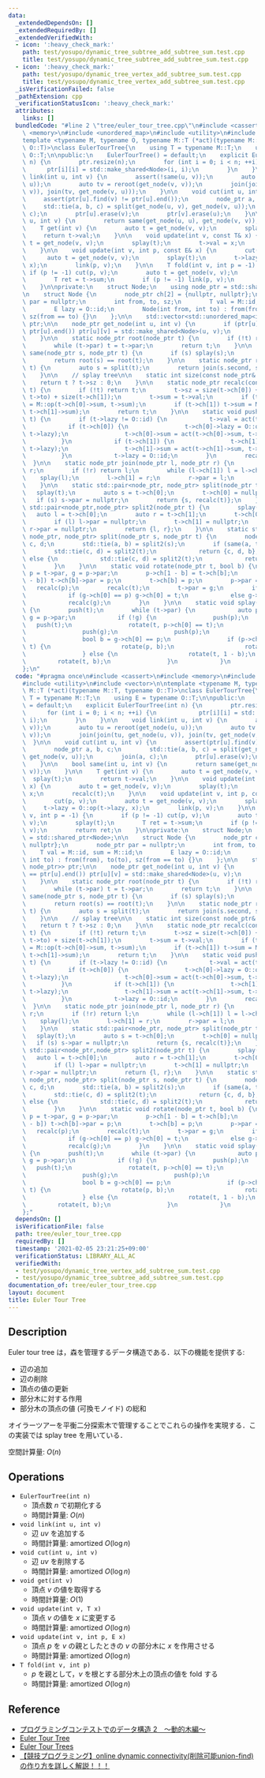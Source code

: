 ```yaml
---
data:
  _extendedDependsOn: []
  _extendedRequiredBy: []
  _extendedVerifiedWith:
  - icon: ':heavy_check_mark:'
    path: test/yosupo/dynamic_tree_subtree_add_subtree_sum.test.cpp
    title: test/yosupo/dynamic_tree_subtree_add_subtree_sum.test.cpp
  - icon: ':heavy_check_mark:'
    path: test/yosupo/dynamic_tree_vertex_add_subtree_sum.test.cpp
    title: test/yosupo/dynamic_tree_vertex_add_subtree_sum.test.cpp
  _isVerificationFailed: false
  _pathExtension: cpp
  _verificationStatusIcon: ':heavy_check_mark:'
  attributes:
    links: []
  bundledCode: "#line 2 \"tree/euler_tour_tree.cpp\"\n#include <cassert>\n#include\
    \ <memory>\n#include <unordered_map>\n#include <utility>\n#include <vector>\n\n\
    template <typename M, typename O, typename M::T (*act)(typename M::T, typename\
    \ O::T)>\nclass EulerTourTree{\n    using T = typename M::T;\n    using E = typename\
    \ O::T;\n\npublic:\n    EulerTourTree() = default;\n    explicit EulerTourTree(int\
    \ n) {\n        ptr.resize(n);\n        for (int i = 0; i < n; ++i) {\n      \
    \      ptr[i][i] = std::make_shared<Node>(i, i);\n        }\n    }\n\n    void\
    \ link(int u, int v) {\n        assert(!same(u, v));\n        auto tu = reroot(get_node(u,\
    \ u));\n        auto tv = reroot(get_node(v, v));\n        join(join(tu, get_node(u,\
    \ v)), join(tv, get_node(v, u)));\n    }\n\n    void cut(int u, int v) {\n   \
    \     assert(ptr[u].find(v) != ptr[u].end());\n        node_ptr a, b, c;\n   \
    \     std::tie(a, b, c) = split(get_node(u, v), get_node(v, u));\n        join(a,\
    \ c);\n        ptr[u].erase(v);\n        ptr[v].erase(u);\n    }\n\n    bool same(int\
    \ u, int v) {\n        return same(get_node(u, u), get_node(v, v));\n    }\n\n\
    \    T get(int v) {\n        auto t = get_node(v, v);\n        splay(t);\n   \
    \     return t->val;\n    }\n\n    void update(int v, const T& x) {\n        auto\
    \ t = get_node(v, v);\n        splay(t);\n        t->val = x;\n        recalc(t);\n\
    \    }\n\n    void update(int v, int p, const E& x) {\n        cut(p, v);\n  \
    \      auto t = get_node(v, v);\n        splay(t);\n        t->lazy = O::op(t->lazy,\
    \ x);\n        link(p, v);\n    }\n\n    T fold(int v, int p = -1) {\n       \
    \ if (p != -1) cut(p, v);\n        auto t = get_node(v, v);\n        splay(t);\n\
    \        T ret = t->sum;\n        if (p != -1) link(p, v);\n        return ret;\n\
    \    }\n\nprivate:\n    struct Node;\n    using node_ptr = std::shared_ptr<Node>;\n\
    \n    struct Node {\n        node_ptr ch[2] = {nullptr, nullptr};\n        node_ptr\
    \ par = nullptr;\n        int from, to, sz;\n        T val = M::id, sum = M::id;\n\
    \        E lazy = O::id;\n        Node(int from, int to) : from(from), to(to),\
    \ sz(from == to) {}\n    };\n\n    std::vector<std::unordered_map<int, node_ptr>>\
    \ ptr;\n\n    node_ptr get_node(int u, int v) {\n        if (ptr[u].find(v) ==\
    \ ptr[u].end()) ptr[u][v] = std::make_shared<Node>(u, v);\n        return ptr[u][v];\n\
    \    }\n\n    static node_ptr root(node_ptr t) {\n        if (!t) return nullptr;\n\
    \        while (t->par) t = t->par;\n        return t;\n    }\n\n    static bool\
    \ same(node_ptr s, node_ptr t) {\n        if (s) splay(s);\n        if (t) splay(t);\n\
    \        return root(s) == root(t);\n    }\n\n    static node_ptr reroot(node_ptr\
    \ t) {\n        auto s = split(t);\n        return join(s.second, s.first);\n\
    \    }\n\n    // splay tree\n\n    static int size(const node_ptr& t) {\n    \
    \    return t ? t->sz : 0;\n    }\n\n    static node_ptr recalc(const node_ptr&\
    \ t) {\n        if (!t) return t;\n        t->sz = size(t->ch[0]) + (t->from ==\
    \ t->to) + size(t->ch[1]);\n        t->sum = t->val;\n        if (t->ch[0]) t->sum\
    \ = M::op(t->ch[0]->sum, t->sum);\n        if (t->ch[1]) t->sum = M::op(t->sum,\
    \ t->ch[1]->sum);\n        return t;\n    }\n\n    static void push(const node_ptr&\
    \ t) {\n        if (t->lazy != O::id) {\n            t->val = act(t->val, t->lazy);\n\
    \            if (t->ch[0]) {\n                t->ch[0]->lazy = O::op(t->ch[0]->lazy,\
    \ t->lazy);\n                t->ch[0]->sum = act(t->ch[0]->sum, t->lazy);\n  \
    \          }\n            if (t->ch[1]) {\n                t->ch[1]->lazy = O::op(t->ch[1]->lazy,\
    \ t->lazy);\n                t->ch[1]->sum = act(t->ch[1]->sum, t->lazy);\n  \
    \          }\n            t->lazy = O::id;\n        }\n        recalc(t);\n  \
    \  }\n\n    static node_ptr join(node_ptr l, node_ptr r) {\n        if (!l) return\
    \ r;\n        if (!r) return l;\n        while (l->ch[1]) l = l->ch[1];\n    \
    \    splay(l);\n        l->ch[1] = r;\n        r->par = l;\n        return recalc(l);\n\
    \    }\n\n    static std::pair<node_ptr, node_ptr> split(node_ptr t) {\n     \
    \   splay(t);\n        auto s = t->ch[0];\n        t->ch[0] = nullptr;\n     \
    \   if (s) s->par = nullptr;\n        return {s, recalc(t)};\n    }\n\n    static\
    \ std::pair<node_ptr,node_ptr> split2(node_ptr t) {\n        splay(t);\n     \
    \   auto l = t->ch[0];\n        auto r = t->ch[1];\n        t->ch[0] = nullptr;\n\
    \        if (l) l->par = nullptr;\n        t->ch[1] = nullptr;\n        if (r)\
    \ r->par = nullptr;\n        return {l, r};\n    }\n\n    static std::tuple<node_ptr,\
    \ node_ptr, node_ptr> split(node_ptr s, node_ptr t) {\n        node_ptr a, b,\
    \ c, d;\n        std::tie(a, b) = split2(s);\n        if (same(a, t)) {\n    \
    \        std::tie(c, d) = split2(t);\n            return {c, d, b};\n        }\
    \ else {\n            std::tie(c, d) = split2(t);\n            return {a, c, d};\n\
    \        }\n    }\n\n    static void rotate(node_ptr t, bool b) {\n        node_ptr\
    \ p = t->par, g = p->par;\n        p->ch[1 - b] = t->ch[b];\n        if (p->ch[1\
    \ - b]) t->ch[b]->par = p;\n        t->ch[b] = p;\n        p->par = t;\n     \
    \   recalc(p);\n        recalc(t);\n        t->par = g;\n        if (t->par) {\n\
    \            if (g->ch[0] == p) g->ch[0] = t;\n            else g->ch[1] = t;\n\
    \            recalc(g);\n        }\n    }\n\n    static void splay(node_ptr t)\
    \ {\n        push(t);\n        while (t->par) {\n            auto p = t->par,\
    \ g = p->par;\n            if (!g) {\n                push(p);\n             \
    \   push(t);\n                rotate(t, p->ch[0] == t);\n            } else {\n\
    \                push(g);\n                push(p);\n                push(t);\n\
    \                bool b = g->ch[0] == p;\n                if (p->ch[1 - b] ==\
    \ t) {\n                    rotate(p, b);\n                    rotate(t, b);\n\
    \                } else {\n                    rotate(t, 1 - b);\n           \
    \         rotate(t, b);\n                }\n            }\n        }\n    }\n\
    };\n"
  code: "#pragma once\n#include <cassert>\n#include <memory>\n#include <unordered_map>\n\
    #include <utility>\n#include <vector>\n\ntemplate <typename M, typename O, typename\
    \ M::T (*act)(typename M::T, typename O::T)>\nclass EulerTourTree{\n    using\
    \ T = typename M::T;\n    using E = typename O::T;\n\npublic:\n    EulerTourTree()\
    \ = default;\n    explicit EulerTourTree(int n) {\n        ptr.resize(n);\n  \
    \      for (int i = 0; i < n; ++i) {\n            ptr[i][i] = std::make_shared<Node>(i,\
    \ i);\n        }\n    }\n\n    void link(int u, int v) {\n        assert(!same(u,\
    \ v));\n        auto tu = reroot(get_node(u, u));\n        auto tv = reroot(get_node(v,\
    \ v));\n        join(join(tu, get_node(u, v)), join(tv, get_node(v, u)));\n  \
    \  }\n\n    void cut(int u, int v) {\n        assert(ptr[u].find(v) != ptr[u].end());\n\
    \        node_ptr a, b, c;\n        std::tie(a, b, c) = split(get_node(u, v),\
    \ get_node(v, u));\n        join(a, c);\n        ptr[u].erase(v);\n        ptr[v].erase(u);\n\
    \    }\n\n    bool same(int u, int v) {\n        return same(get_node(u, u), get_node(v,\
    \ v));\n    }\n\n    T get(int v) {\n        auto t = get_node(v, v);\n      \
    \  splay(t);\n        return t->val;\n    }\n\n    void update(int v, const T&\
    \ x) {\n        auto t = get_node(v, v);\n        splay(t);\n        t->val =\
    \ x;\n        recalc(t);\n    }\n\n    void update(int v, int p, const E& x) {\n\
    \        cut(p, v);\n        auto t = get_node(v, v);\n        splay(t);\n   \
    \     t->lazy = O::op(t->lazy, x);\n        link(p, v);\n    }\n\n    T fold(int\
    \ v, int p = -1) {\n        if (p != -1) cut(p, v);\n        auto t = get_node(v,\
    \ v);\n        splay(t);\n        T ret = t->sum;\n        if (p != -1) link(p,\
    \ v);\n        return ret;\n    }\n\nprivate:\n    struct Node;\n    using node_ptr\
    \ = std::shared_ptr<Node>;\n\n    struct Node {\n        node_ptr ch[2] = {nullptr,\
    \ nullptr};\n        node_ptr par = nullptr;\n        int from, to, sz;\n    \
    \    T val = M::id, sum = M::id;\n        E lazy = O::id;\n        Node(int from,\
    \ int to) : from(from), to(to), sz(from == to) {}\n    };\n\n    std::vector<std::unordered_map<int,\
    \ node_ptr>> ptr;\n\n    node_ptr get_node(int u, int v) {\n        if (ptr[u].find(v)\
    \ == ptr[u].end()) ptr[u][v] = std::make_shared<Node>(u, v);\n        return ptr[u][v];\n\
    \    }\n\n    static node_ptr root(node_ptr t) {\n        if (!t) return nullptr;\n\
    \        while (t->par) t = t->par;\n        return t;\n    }\n\n    static bool\
    \ same(node_ptr s, node_ptr t) {\n        if (s) splay(s);\n        if (t) splay(t);\n\
    \        return root(s) == root(t);\n    }\n\n    static node_ptr reroot(node_ptr\
    \ t) {\n        auto s = split(t);\n        return join(s.second, s.first);\n\
    \    }\n\n    // splay tree\n\n    static int size(const node_ptr& t) {\n    \
    \    return t ? t->sz : 0;\n    }\n\n    static node_ptr recalc(const node_ptr&\
    \ t) {\n        if (!t) return t;\n        t->sz = size(t->ch[0]) + (t->from ==\
    \ t->to) + size(t->ch[1]);\n        t->sum = t->val;\n        if (t->ch[0]) t->sum\
    \ = M::op(t->ch[0]->sum, t->sum);\n        if (t->ch[1]) t->sum = M::op(t->sum,\
    \ t->ch[1]->sum);\n        return t;\n    }\n\n    static void push(const node_ptr&\
    \ t) {\n        if (t->lazy != O::id) {\n            t->val = act(t->val, t->lazy);\n\
    \            if (t->ch[0]) {\n                t->ch[0]->lazy = O::op(t->ch[0]->lazy,\
    \ t->lazy);\n                t->ch[0]->sum = act(t->ch[0]->sum, t->lazy);\n  \
    \          }\n            if (t->ch[1]) {\n                t->ch[1]->lazy = O::op(t->ch[1]->lazy,\
    \ t->lazy);\n                t->ch[1]->sum = act(t->ch[1]->sum, t->lazy);\n  \
    \          }\n            t->lazy = O::id;\n        }\n        recalc(t);\n  \
    \  }\n\n    static node_ptr join(node_ptr l, node_ptr r) {\n        if (!l) return\
    \ r;\n        if (!r) return l;\n        while (l->ch[1]) l = l->ch[1];\n    \
    \    splay(l);\n        l->ch[1] = r;\n        r->par = l;\n        return recalc(l);\n\
    \    }\n\n    static std::pair<node_ptr, node_ptr> split(node_ptr t) {\n     \
    \   splay(t);\n        auto s = t->ch[0];\n        t->ch[0] = nullptr;\n     \
    \   if (s) s->par = nullptr;\n        return {s, recalc(t)};\n    }\n\n    static\
    \ std::pair<node_ptr,node_ptr> split2(node_ptr t) {\n        splay(t);\n     \
    \   auto l = t->ch[0];\n        auto r = t->ch[1];\n        t->ch[0] = nullptr;\n\
    \        if (l) l->par = nullptr;\n        t->ch[1] = nullptr;\n        if (r)\
    \ r->par = nullptr;\n        return {l, r};\n    }\n\n    static std::tuple<node_ptr,\
    \ node_ptr, node_ptr> split(node_ptr s, node_ptr t) {\n        node_ptr a, b,\
    \ c, d;\n        std::tie(a, b) = split2(s);\n        if (same(a, t)) {\n    \
    \        std::tie(c, d) = split2(t);\n            return {c, d, b};\n        }\
    \ else {\n            std::tie(c, d) = split2(t);\n            return {a, c, d};\n\
    \        }\n    }\n\n    static void rotate(node_ptr t, bool b) {\n        node_ptr\
    \ p = t->par, g = p->par;\n        p->ch[1 - b] = t->ch[b];\n        if (p->ch[1\
    \ - b]) t->ch[b]->par = p;\n        t->ch[b] = p;\n        p->par = t;\n     \
    \   recalc(p);\n        recalc(t);\n        t->par = g;\n        if (t->par) {\n\
    \            if (g->ch[0] == p) g->ch[0] = t;\n            else g->ch[1] = t;\n\
    \            recalc(g);\n        }\n    }\n\n    static void splay(node_ptr t)\
    \ {\n        push(t);\n        while (t->par) {\n            auto p = t->par,\
    \ g = p->par;\n            if (!g) {\n                push(p);\n             \
    \   push(t);\n                rotate(t, p->ch[0] == t);\n            } else {\n\
    \                push(g);\n                push(p);\n                push(t);\n\
    \                bool b = g->ch[0] == p;\n                if (p->ch[1 - b] ==\
    \ t) {\n                    rotate(p, b);\n                    rotate(t, b);\n\
    \                } else {\n                    rotate(t, 1 - b);\n           \
    \         rotate(t, b);\n                }\n            }\n        }\n    }\n\
    };"
  dependsOn: []
  isVerificationFile: false
  path: tree/euler_tour_tree.cpp
  requiredBy: []
  timestamp: '2021-02-05 23:21:25+09:00'
  verificationStatus: LIBRARY_ALL_AC
  verifiedWith:
  - test/yosupo/dynamic_tree_vertex_add_subtree_sum.test.cpp
  - test/yosupo/dynamic_tree_subtree_add_subtree_sum.test.cpp
documentation_of: tree/euler_tour_tree.cpp
layout: document
title: Euler Tour Tree
---
```


## Description

Euler tour tree は，森を管理するデータ構造である．以下の機能を提供する:
- 辺の追加
- 辺の削除
- 頂点の値の更新
- 部分木に対する作用
- 部分木の頂点の値 (可換モノイド) の総和

オイラーツアーを平衡二分探索木で管理することでこれらの操作を実現する．この実装では splay tree を用いている．

空間計算量: $O(n)$

## Operations

- `EulerTourTree(int n)`
    - 頂点数 $n$ で初期化する
    - 時間計算量: $O(n)$
- `void link(int u, int v)`
    - 辺 $uv$ を追加する
    - 時間計算量: $\mathrm{amortized}\ O(\log n)$
- `void cut(int u, int v)`
    - 辺 $uv$ を削除する
    - 時間計算量: $\mathrm{amortized}\ O(\log n)$
- `void get(int v)`
    - 頂点 $v$ の値を取得する
    - 時間計算量: $O(1)$
- `void update(int v, T x)`
    - 頂点 $v$ の値を $x$ に変更する
    - 時間計算量: $\mathrm{amortized}\ O(\log n)$
- `void update(int v, int p, E x)`
    - 頂点 $p$ を $v$ の親としたときの $v$ の部分木に $x$ を作用させる
    - 時間計算量: $\mathrm{amortized}\ O(\log n)$
- `T fold(int v, int p)`
    - $p$ を親として，$v$ を根とする部分木上の頂点の値を fold する
    - 時間計算量: $\mathrm{amortized}\ O(\log n)$

## Reference

- [プログラミングコンテストでのデータ構造 2　～動的木編～](https://www.slideshare.net/iwiwi/2-12188845)
- [Euler Tour Tree](https://kopricky.github.io/code/DataStructure_OnGraph/euler_tour_tree.html)
- [Euler Tour Trees](https://web.stanford.edu/class/archive/cs/cs166/cs166.1146/lectures/04/Small04.pdf)
- [【競技プログラミング】online dynamic connectivity(削除可能union-find)の作り方を詳しく解説！！！](https://qiita.com/hotman78/items/78cd3aa50b05a57738d4)

